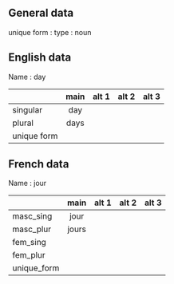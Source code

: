 ## General data

unique form :
type : noun

## English data

Name : day

|             | main | alt 1 | alt 2 | alt 3 |
| :---------- | :--: | :---: | :---: | ----- |
| singular    | day  |       |       |       |
| plural      | days |       |       |       |
| unique form |      |       |       |       |

## French data

Name : jour

|             | main  | alt 1 | alt 2 | alt 3 |
| :---------- | :---: | :---: | :---: | :---: |
| masc_sing   | jour  |       |       |       |
| masc_plur   | jours |       |       |       |
| fem_sing    |       |       |       |       |
| fem_plur    |       |       |       |       |
| unique_form |       |       |       |       |


